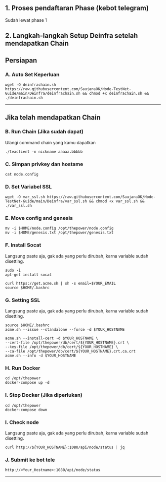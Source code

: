 ## 1. Proses pendaftaran Phase (kebot telegram)
Sudah lewat phase 1
## 2. Langkah-langkah Setup Deinfra setelah mendapatkan Chain

## Persiapan
### A. Auto Set Keperluan
```
wget -O deinfrachain.sh https://raw.githubusercontent.com/SaujanaOK/Node-TestNet-Guide/main/Deinfra/deinfrachain.sh && chmod +x deinfrachain.sh && ./deinfrachain.sh
```
______________________________

## Jika telah mendapatkan Chain
### B. Run Chain (Jika sudah dapat)
Ulangi command chain yang kamu dapatkan
```
./teaclient -n nickname aaaaa.bbbbb
```

### C. Simpan privkey dan hostame
```
cat node.config
```

### D. Set Variabel SSL
```
wget -O var_ssl.sh https://raw.githubusercontent.com/SaujanaOK/Node-TestNet-Guide/main/Deinfra/var_ssl.sh && chmod +x var_ssl.sh && ./var_ssl.sh
```
### E. Move config and genesis
```
mv -i $HOME/node.config /opt/thepower/node.config
mv -i $HOME/genesis.txt /opt/thepower/genesis.txt
```
### F. Install Socat
Langsung paste aja, gak ada yang perlu dirubah, karna variable sudah disetting.
```
sudo -i
apt-get install socat
```
```
curl https://get.acme.sh | sh -s email=$YOUR_EMAIL
source $HOME/.bashrc
```
### G. Setting SSL
Langsung paste aja, gak ada yang perlu dirubah, karna variable sudah disetting.
```
source $HOME/.bashrc
acme.sh --issue --standalone --force -d $YOUR_HOSTNAME
```
```
acme.sh --install-cert -d $YOUR_HOSTNAME \
--cert-file /opt/thepower/db/cert/${YOUR_HOSTNAME}.crt \
--key-file /opt/thepower/db/cert/${YOUR_HOSTNAME} \
--ca-file /opt/thepower/db/cert/${YOUR_HOSTNAME}.crt.ca.crt
acme.sh --info -d $YOUR_HOSTNAME
```

### H. Run Docker
```
cd /opt/thepower
docker-compose up -d
```

### I. Stop Docker (Jika diperlukan)
```
cd /opt/thepower
docker-compose down
```

### I. Check node
Langsung paste aja, gak ada yang perlu dirubah, karna variable sudah disetting.
```
curl http://${YOUR_HOSTNAME}:1080/api/node/status | jq
```

### J. Submit ke bot tele

```
http://<Your_Hostname>:1080/api/node/status
```

______________________________
